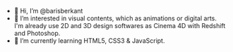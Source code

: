 - 👋 Hi, I’m @barisberkant
- 👀 I’m interested in visual contents, which as animations or digital arts. I'm already use 2D and 3D design softwares as Cinema 4D with Redshift and Photoshop. 
- 🌱 I’m currently learning HTML5, CSS3 & JavaScript.
